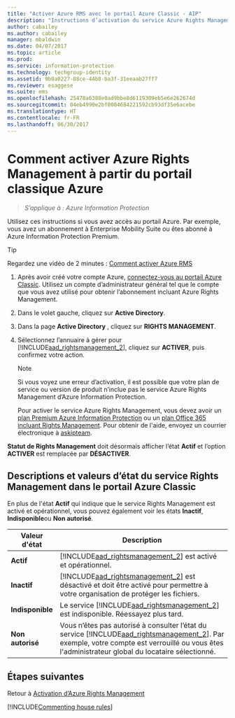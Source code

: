 ```yaml
---
title: "Activer Azure RMS avec le portail Azure Classic - AIP"
description: "Instructions d’activation du service Azure Rights Management quand vous avez accès au portail Azure. Par exemple, vous avez un abonnement à Enterprise Mobility Suite ou êtes abonné à Azure Information Protection Premium."
author: cabailey
ms.author: cabailey
manager: mbaldwin
ms.date: 04/07/2017
ms.topic: article
ms.prod: 
ms.service: information-protection
ms.technology: techgroup-identity
ms.assetid: 9b0a0227-88ce-44b8-ba3f-31eeaab27ff7
ms.reviewer: esaggese
ms.suite: ems
ms.openlocfilehash: 25478a6388e0ad9bbe8d6119309eb5e6e262674d
ms.sourcegitcommit: 04eb4990e2bf0004684221592cb93df35e6acebe
ms.translationtype: HT
ms.contentlocale: fr-FR
ms.lasthandoff: 06/30/2017
---
```

# <a name="how-to-activate-azure-rights-management-from-the-azure-classic-portal"></a>Comment activer Azure Rights Management à partir du portail classique Azure

>*S’applique à : Azure Information Protection*


Utilisez ces instructions si vous avez accès au portail Azure. Par exemple, vous avez un abonnement à Enterprise Mobility Suite ou êtes abonné à Azure Information Protection Premium.

> [!TIP]
> Regardez une vidéo de 2 minutes : [Comment activer Azure RMS](https://channel9.msdn.com/series/pit-stop-enterprise-mobility-suite/activate-azure-rms)

1.  Après avoir créé votre compte Azure, [connectez-vous au portail Azure Classic](http://go.microsoft.com/fwlink/p/?LinkID=275081). Utilisez un compte d’administrateur général tel que le compte que vous avez utilisé pour obtenir l’abonnement incluant Azure Rights Management.

2.  Dans le volet gauche, cliquez sur **Active Directory**.

3.  Dans la page **Active Directory** , cliquez sur **RIGHTS MANAGEMENT**.

4.  Sélectionnez l’annuaire à gérer pour [!INCLUDE[aad_rightsmanagement_2](../includes/aad_rightsmanagement_2_md.md)], cliquez sur **ACTIVER**, puis confirmez votre action.

    > [!NOTE]
    >Si vous voyez une erreur d’activation, il est possible que votre plan de service ou version de produit n’inclue pas le service Azure Rights Management d’Azure Information Protection.
    >
    >Pour activer le service Azure Rights Management, vous devez avoir un [plan Premium Azure Information Protection](https://www.microsoft.com/cloud-platform/azure-information-protection-pricing) ou un [plan Office 365 incluant Rights Management](http://download.microsoft.com/download/E/C/F/ECF42E71-4EC0-48FF-AA00-577AC14D5B5C/Azure_Information_Protection_licensing_datasheet_EN-US.pdf). Pour obtenir de l'aide, envoyez un courrier électronique à [askipteam](mailto:askipteam?subject=I%20cannot%20activate%20RMS).


**Statut de Rights Management** doit désormais afficher l’état **Actif** et l’option **ACTIVER** est remplacée par **DÉSACTIVER**.

## <a name="rights-management-status-values-and-descriptions-in-the-azure-classic-portal"></a>Descriptions et valeurs d’état du service Rights Management dans le portail Azure Classic
En plus de l'état **Actif** qui indique que le service Rights Management est activé et opérationnel, vous pouvez également voir les états **Inactif**, **Indisponible**ou **Non autorisé**.

|Valeur d'état|Description|
|----------------|---------------|
|**Actif**|[!INCLUDE[aad_rightsmanagement_2](../includes/aad_rightsmanagement_2_md.md)] est activé et opérationnel.|
|**Inactif**|[!INCLUDE[aad_rightsmanagement_2](../includes/aad_rightsmanagement_2_md.md)] est désactivé et doit être activé pour permettre à votre organisation de protéger les fichiers.|
|**Indisponible**|Le service [!INCLUDE[aad_rightsmanagement_2](../includes/aad_rightsmanagement_2_md.md)] est indisponible. Réessayez plus tard.|
|**Non autorisé**|Vous n’êtes pas autorisé à consulter l’état du service [!INCLUDE[aad_rightsmanagement_2](../includes/aad_rightsmanagement_2_md.md)]. Par exemple, votre compte est verrouillé ou vous êtes l'administrateur global du locataire sélectionné.|

## <a name="next-steps"></a>Étapes suivantes
Retour à [Activation d’Azure Rights Management](activate-service.md)

[!INCLUDE[Commenting house rules](../includes/houserules.md)]